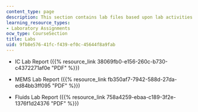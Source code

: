 ```yaml
---
content_type: page
description: This section contains lab files based upon lab activities.
learning_resource_types:
- Laboratory Assignments
ocw_type: CourseSection
title: Labs
uid: 9fb8e576-41fc-f439-ef0c-45644f8a9fab
---
```


*   IC Lab Report ({{% resource_link 38069fb0-e156-260c-b730-c4372271af0e "PDF" %}})
    
*   MEMS Lab Report ({{% resource_link fb350af7-7942-588d-27da-ed84bb3ff095 "PDF" %}})
    
*   Fluids Lab Report ({{% resource_link 758a4259-ebaa-c189-3f2e-1376f1d24376 "PDF" %}})